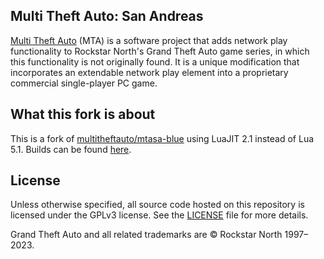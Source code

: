 ## Multi Theft Auto: San Andreas

[Multi Theft Auto](https://www.multitheftauto.com/) (MTA) is a software project that adds network play functionality to Rockstar North's Grand Theft Auto game series, in which this functionality is not originally found. It is a unique modification that incorporates an extendable network play element into a proprietary commercial single-player PC game.

## What this fork is about

This is a fork of [multitheftauto/mtasa-blue](https://github.com/multitheftauto/mtasa-blue/) using LuaJIT 2.1 instead of Lua 5.1. Builds can be found [here](https://nightly.mtasa.hu).

## License

Unless otherwise specified, all source code hosted on this repository is licensed under the GPLv3 license. See the [LICENSE](./LICENSE) file for more details.

Grand Theft Auto and all related trademarks are © Rockstar North 1997–2023.
